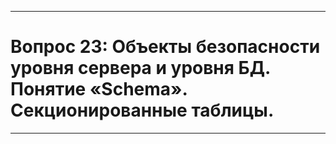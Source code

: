 ___
# Вопрос 23: Объекты безопасности уровня сервера и уровня БД. Понятие «Schema». Секционированные таблицы.
___